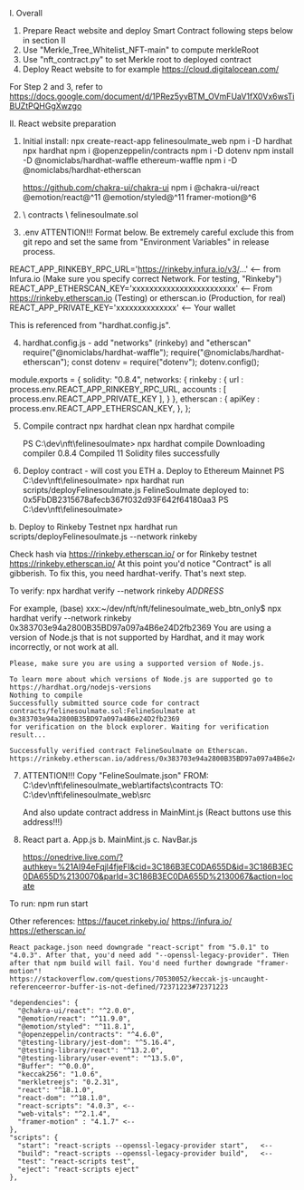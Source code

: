 I. Overall
1. Prepare React website and deploy Smart Contract following steps below in section II
2. Use "Merkle_Tree_Whitelist_NFT-main" to compute merkleRoot
3. Use "nft_contract.py" to set Merkle root to deployed contract
4. Deploy React website to for example https://cloud.digitalocean.com/

For Step 2 and 3, refer to https://docs.google.com/document/d/1PRez5yvBTM_OVmFUaV1fX0Vx6wsTiBUZtPQHGgXwzgo

II. React website preparation
1. Initial install:
    npx create-react-app felinesoulmate_web
    npm i -D hardhat
    npx hardhat
    npm i @openzeppelin/contracts
    npm i -D dotenv
    npm install -D @nomiclabs/hardhat-waffle ethereum-waffle 
    npm i -D @nomiclabs/hardhat-etherscan
    
    https://github.com/chakra-ui/chakra-ui
    npm i @chakra-ui/react @emotion/react@^11 @emotion/styled@^11 framer-motion@^6

2. \ contracts \ felinesoulmate.sol

3. .env 
ATTENTION!!! Format below. Be extremely careful exclude this from git repo and set the same from "Environment Variables" in release process.

REACT_APP_RINKEBY_RPC_URL='https://rinkeby.infura.io/v3/...' <-- from Infura.io (Make sure you specify correct Network. For testing, "Rinkeby")
REACT_APP_ETHERSCAN_KEY='xxxxxxxxxxxxxxxxxxxxxxxx'  <-- From https://rinkeby.etherscan.io (Testing) or etherscan.io (Production, for real)
REACT_APP_PRIVATE_KEY='xxxxxxxxxxxxxx' <-- Your wallet

This is referenced from "hardhat.config.js".

4. hardhat.config.js - add "networks" (rinkeby) and "etherscan"
require("@nomiclabs/hardhat-waffle");
require("@nomiclabs/hardhat-etherscan");
const dotenv = require("dotenv");
dotenv.config();

module.exports = {
  solidity: "0.8.4",
  networks: {
    rinkeby : {
      url : process.env.REACT_APP_RINKEBY_RPC_URL,
      accounts : [ process.env.REACT_APP_PRIVATE_KEY ],
    }
  },
  etherscan : {
    apiKey : process.env.REACT_APP_ETHERSCAN_KEY,
  },
};

5. Compile contract
    npx hardhat clean
    npx hardhat compile

    PS C:\dev\nft\felinesoulmate> npx hardhat compile
    Downloading compiler 0.8.4
    Compiled 11 Solidity files successfully

6. Deploy contract - will cost you ETH
a. Deploy to Ethereum Mainnet
PS C:\dev\nft\felinesoulmate> npx hardhat run scripts/deployFelinesoulmate.js
FelineSoulmate deployed to: 0x5FbDB2315678afecb367f032d93F642f64180aa3
PS C:\dev\nft\felinesoulmate>

b. Deploy to Rinkeby Testnet
  npx hardhat run scripts/deployFelinesoulmate.js --network rinkeby

Check hash via https://rinkeby.etherscan.io/ or for Rinkeby testnet https://rinkeby.etherscan.io/
At this point you'd notice "Contract" is all gibberish. To fix this, you need hardhat-verify. That's next step.

To verify:
    npx hardhat verify --network rinkeby $ADDRESS$
  
For example,
    (base) xxx:~/dev/nft/nft/felinesoulmate_web_btn_only$ npx hardhat verify --network rinkeby 0x383703e94a2800B35BD97a097a4B6e24D2fb2369
    You are using a version of Node.js that is not supported by Hardhat, and it may work incorrectly, or not work at all.

    Please, make sure you are using a supported version of Node.js.

    To learn more about which versions of Node.js are supported go to https://hardhat.org/nodejs-versions
    Nothing to compile
    Successfully submitted source code for contract
    contracts/felinesoulmate.sol:FelineSoulmate at 0x383703e94a2800B35BD97a097a4B6e24D2fb2369
    for verification on the block explorer. Waiting for verification result...

    Successfully verified contract FelineSoulmate on Etherscan.
    https://rinkeby.etherscan.io/address/0x383703e94a2800B35BD97a097a4B6e24D2fb2369#code

7. ATTENTION!!! Copy "FelineSoulmate.json"
    FROM: C:\dev\nft\felinesoulmate_web\artifacts\contracts
    TO: C:\dev\nft\felinesoulmate_web\src

    And also update contract address in MainMint.js
    (React buttons use this address!!!)

8. React part
    a. App.js
    b. MainMint.js
    c. NavBar.js

    https://onedrive.live.com/?authkey=%21AI94eFqjl4fjeFI&cid=3C186B3EC0DA655D&id=3C186B3EC0DA655D%2130070&parId=3C186B3EC0DA655D%2130067&action=locate 

  To run:
    npm run start


Other references:
    https://faucet.rinkeby.io/
    https://infura.io/
    https://etherscan.io/

    React package.json need downgrade "react-script" from "5.0.1" to "4.0.3". After that, you'd need add "--openssl-legacy-provider". THen after that npm build will fail. You'd need further downgrade "framer-motion"!
    https://stackoverflow.com/questions/70530052/keccak-js-uncaught-referenceerror-buffer-is-not-defined/72371223#72371223

    "dependencies": {
      "@chakra-ui/react": "^2.0.0",
      "@emotion/react": "^11.9.0",
      "@emotion/styled": "^11.8.1",
      "@openzeppelin/contracts": "^4.6.0",
      "@testing-library/jest-dom": "^5.16.4",
      "@testing-library/react": "^13.2.0",
      "@testing-library/user-event": "^13.5.0",
      "Buffer": "^0.0.0",
      "keccak256": "1.0.6",
      "merkletreejs": "0.2.31",
      "react": "^18.1.0",
      "react-dom": "^18.1.0",
      "react-scripts": "4.0.3", <-- 
      "web-vitals": "^2.1.4",
      "framer-motion" : "4.1.7" <-- 
    },
    "scripts": {
      "start": "react-scripts --openssl-legacy-provider start",   <-- 
      "build": "react-scripts --openssl-legacy-provider build",   <-- 
      "test": "react-scripts test",
      "eject": "react-scripts eject"
    },


